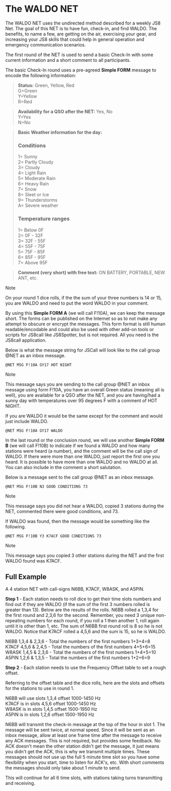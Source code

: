 # **The WALDO NET**

The WALDO NET uses the undirected method described for a weekly JS8 Net. The goal of this NET is to have fun, check-in, and find WALDO. The benefits, to name a few, are getting on the air, exercising your gear, and increasing your JS8 skills that could help in general operation and emergency communication scenarios.

The first round of the NET is used to send a basic Check-In with some current information and a short comment to all participants.

The basic Check-In round uses a pre-agreed **Simple FORM** message to encode the following information:

> **Status:** Green, Yellow, Red  
> G=Green  
> Y=Yellow  
> R=Red

> **Availability for a QSO after the NET:**  Yes, No  
> Y=Yes  
> N=No

> **Basic Weather information for the day:**   
> ### Conditions
> 1= Sunny  
> 2= Partly Cloudy  
> 3= Cloudy  
> 4= Light Rain  
> 5= Moderate Rain  
> 6= Heavy Rain  
> 7= Snow  
> 8= Sleet or Ice  
> 9= Thunderstorms  
> A= Severe weather   
> ### Temperature ranges  
> 1= Below 0F  
> 2= 0F \- 32F  
> 3= 32F \- 55F  
> 4= 55F \- 75F  
> 5= 75F \- 85F  
> 6= 85F \- 95F  
> 7= Above 95F

> **Comment (very short) with free text:** ON BATTERY, PORTABLE, NEW ANT, etc.
 
> [!NOTE]
> On your round 1 dice rolls, if the the sum of your three numbers is 14 or 15, you are WALDO and need to put the word WALDO in your comment.

By using this **Simple FORM A** (we will call F!10A), we can keep the message short. The forms can be published on the Internet so as to not make any attempt to obscure or encrypt the messages. This form format is still human readable/encodable and could also be used with other add-on tools or scripts for JS8call like JS8Spotter, but is not required. All you need is the JS8call application.

Below is what the message string for JSCall will look like to the call group @NET as an inbox message.

``` @NET MSG F!10A GY17 HOT NIGHT ```

> [!NOTE]
> This message says you are sending to the call group @NET an inbox message using form F!10A, you have an overall Green status (meaning all is well), you are available for a QSO after the NET, and you are having/had a sunny day with temperatures over 95 degrees F with a comment of HOT NIGHT.

If you are WALDO it would be the same except for the comment and would just include WALDO.

``` @NET MSG F!10A GY17 WALDO ```

In the last round or the conclusion round, we will use another **Simple FORM B** (we will call F!10B) to indicate if we found a WALDO and how many stations were heard (a number), and the comment will be the call sign of WALDO. If there were more than one WALDO, just report the first one you heard. It is possible to have more than one WALDO and no WALDO at all. You can also include in the comment a short salutation.

Below is a message sent to the call group @NET as an inbox message.

``` @NET MSG F!10B N3 GOOD CONDITIONS 73 ```

> [!NOTE]
> This message says you did not hear a WALDO, copied 3 stations during the NET, commented there were good conditions, and 73.

If WALDO was found, then the message would be something like the following.

``` @NET MSG F!10B Y3 K7ACF GOOD CONDITIONS 73 ```

> [!NOTE]
> This message says you copied 3 other stations during the NET and the first WALDO found was K7ACF.

## **Full Example**

A 4 station NET with call-signs N6BB, K7ACF, W8ASK, and A5PIN.

**Step 1** - Each station needs to roll dice to get their time slots numbers and find out if they are WALDO (if the sum of the first 3 numbers rolled is greater than 13). Below are the results of the rolls. N6BB rolled a 1,3,4 for the first round and 2,3,6 for the second. Remember, you need 3 unique non-repeating numbers for each round, if you roll a 1 then another 1, roll again until it is other than 1, etc. The sum of N6BB first round roll is 8 so he is not WALDO. Notice that K7ACF rolled a 4,5,6 and the sum is 15, so he is WALDO.

N6BB 		1,3,4 & 2,3,6 - Total the numbers of the first numbers 1+3+4=8  
K7ACF	  4,5,6 & 2,4,5 - Total the numbers of the first numbers 4+5+6=15  
W8ASK	  1,4,5 & 2,3,6 - Total the numbers of the first numbers 1+4+5=10  
A5PIN		1,2,6 & 1,3,5 - Total the numbers of the first numbers 1+2+6=9

**Step 2** - Each station needs to use the Frequency Offset table to set a rough offset.

Referring to the offset table and the dice rolls, here are the slots and offsets for the stations to use in round 1\.

N6BB will use slots 1,3,4 offset 1000-1450 Hz  
K7ACF  is in slots 4,5,6 offset 1000-1450 Hz  
W8ASK is in slots 1,4,5  offset 1500-1950 Hz  
A5PIN is in slots 1,2,6 offset 1500-1950 Hz

N6BB will transmit the check-in message at the top of the hour in slot 1. The message will be sent twice, at normal speed. Since it will be sent as an inbox message, allow at least one frame time after the message to receive any ACK messages. This is not required, but provides some feedback. No ACK doesn't mean the other station didn't get the message, it just means you didn't get the ACK, this is why we transmit multiple times. These messages should not use up the full 5 minute time slot so you have some flexibility when you start, time to listen for ACK's, etc. With short comments the messages should only take about 1 minute to send. 

This will continue for all 6 time slots, with stations taking turns transmitting and receiving.  

